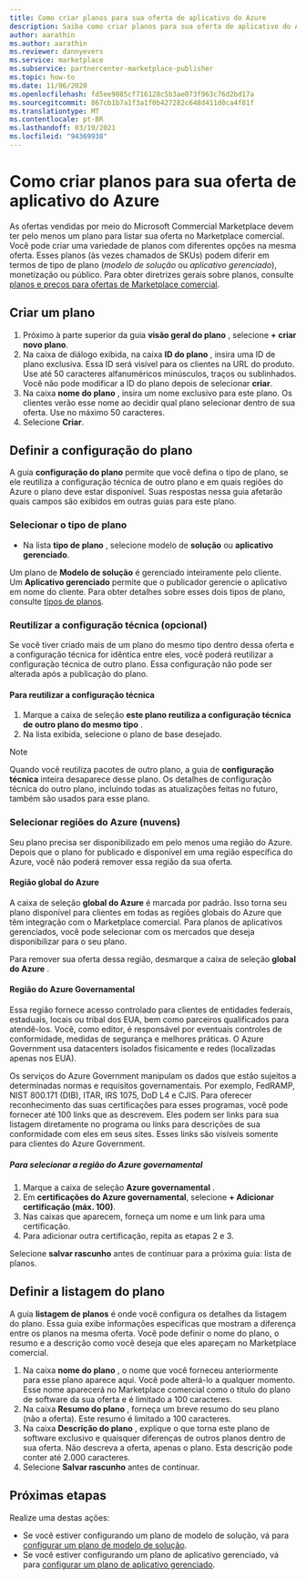 ```yaml
---
title: Como criar planos para sua oferta de aplicativo do Azure
description: Saiba como criar planos para sua oferta de aplicativo do Azure no Partner Center.
author: aarathin
ms.author: aarathin
ms.reviewer: dannyevers
ms.service: marketplace
ms.subservice: partnercenter-marketplace-publisher
ms.topic: how-to
ms.date: 11/06/2020
ms.openlocfilehash: fd5ee9085cf716128c5b3ae073f963c76d2bd17a
ms.sourcegitcommit: 867cb1b7a1f3a1f0b427282c648d411d0ca4f81f
ms.translationtype: MT
ms.contentlocale: pt-BR
ms.lasthandoff: 03/19/2021
ms.locfileid: "94369938"
---
```

# <a name="how-to-create-plans-for-your-azure-application-offer"></a>Como criar planos para sua oferta de aplicativo do Azure

As ofertas vendidas por meio do Microsoft Commercial Marketplace devem ter pelo menos um plano para listar sua oferta no Marketplace comercial. Você pode criar uma variedade de planos com diferentes opções na mesma oferta. Esses planos (às vezes chamados de SKUs) podem diferir em termos de tipo de plano (_modelo de solução_ ou _aplicativo gerenciado_), monetização ou público. Para obter diretrizes gerais sobre planos, consulte [planos e preços para ofertas de Marketplace comercial](plans-pricing.md).

## <a name="create-a-plan"></a>Criar um plano

1. Próximo à parte superior da guia **visão geral do plano** , selecione **+ criar novo plano**.
1. Na caixa de diálogo exibida, na caixa **ID do plano** , insira uma ID de plano exclusiva. Essa ID será visível para os clientes na URL do produto. Use até 50 caracteres alfanuméricos minúsculos, traços ou sublinhados. Você não pode modificar a ID do plano depois de selecionar **criar**.
1. Na caixa **nome do plano** , insira um nome exclusivo para este plano. Os clientes verão esse nome ao decidir qual plano selecionar dentro de sua oferta. Use no máximo 50 caracteres.
1. Selecione **Criar**.

## <a name="define-the-plan-setup"></a>Definir a configuração do plano

A guia **configuração do plano** permite que você defina o tipo de plano, se ele reutiliza a configuração técnica de outro plano e em quais regiões do Azure o plano deve estar disponível. Suas respostas nessa guia afetarão quais campos são exibidos em outras guias para este plano.

### <a name="select-the-plan-type"></a>Selecionar o tipo de plano

- Na lista **tipo de plano** , selecione modelo de **solução** ou **aplicativo gerenciado**.

Um plano de **Modelo de solução** é gerenciado inteiramente pelo cliente. Um **Aplicativo gerenciado** permite que o publicador gerencie o aplicativo em nome do cliente. Para obter detalhes sobre esses dois tipos de plano, consulte [tipos de planos](plan-azure-application-offer.md#types-of-plans).

### <a name="re-use-technical-configuration-optional"></a>Reutilizar a configuração técnica (opcional)

Se você tiver criado mais de um plano do mesmo tipo dentro dessa oferta e a configuração técnica for idêntica entre eles, você poderá reutilizar a configuração técnica de outro plano. Essa configuração não pode ser alterada após a publicação do plano.

#### <a name="to-re-use-technical-configuration"></a>Para reutilizar a configuração técnica

1. Marque a caixa de seleção **este plano reutiliza a configuração técnica de outro plano do mesmo tipo** .
1. Na lista exibida, selecione o plano de base desejado.

> [!NOTE]
> Quando você reutiliza pacotes de outro plano, a guia de **configuração técnica** inteira desaparece desse plano. Os detalhes de configuração técnica do outro plano, incluindo todas as atualizações feitas no futuro, também são usados para esse plano.

### <a name="select-azure-regions-clouds"></a>Selecionar regiões do Azure (nuvens)

Seu plano precisa ser disponibilizado em pelo menos uma região do Azure. Depois que o plano for publicado e disponível em uma região específica do Azure, você não poderá remover essa região da sua oferta.

#### <a name="azure-global-region"></a>Região global do Azure

A caixa de seleção **global do Azure** é marcada por padrão. Isso torna seu plano disponível para clientes em todas as regiões globais do Azure que têm integração com o Marketplace comercial. Para planos de aplicativos gerenciados, você pode selecionar com os mercados que deseja disponibilizar para o seu plano.

Para remover sua oferta dessa região, desmarque a caixa de seleção **global do Azure** .

#### <a name="azure-government-region"></a>Região do Azure Governamental

Essa região fornece acesso controlado para clientes de entidades federais, estaduais, locais ou tribal dos EUA, bem como parceiros qualificados para atendê-los. Você, como editor, é responsável por eventuais controles de conformidade, medidas de segurança e melhores práticas. O Azure Government usa datacenters isolados fisicamente e redes (localizadas apenas nos EUA).

Os serviços do Azure Government manipulam os dados que estão sujeitos a determinadas normas e requisitos governamentais. Por exemplo, FedRAMP, NIST 800.171 (DIB), ITAR, IRS 1075, DoD L4 e CJIS. Para oferecer reconhecimento das suas certificações para esses programas, você pode fornecer até 100 links que as descrevem. Eles podem ser links para sua listagem diretamente no programa ou links para descrições de sua conformidade com eles em seus sites. Esses links são visíveis somente para clientes do Azure Government.

##### <a name="to-select-the-azure-government-region"></a>Para selecionar a região do Azure governamental

1. Marque a caixa de seleção **Azure governamental** .
1. Em **certificações do Azure governamental**, selecione **+ Adicionar certificação (máx. 100)**.
1. Nas caixas que aparecem, forneça um nome e um link para uma certificação.
1. Para adicionar outra certificação, repita as etapas 2 e 3.

Selecione **salvar rascunho** antes de continuar para a próxima guia: lista de planos.

## <a name="define-the-plan-listing"></a>Definir a listagem do plano

A guia **listagem de planos** é onde você configura os detalhes da listagem do plano. Essa guia exibe informações específicas que mostram a diferença entre os planos na mesma oferta. Você pode definir o nome do plano, o resumo e a descrição como você deseja que eles apareçam no Marketplace comercial.

1. Na caixa **nome do plano** , o nome que você forneceu anteriormente para esse plano aparece aqui. Você pode alterá-lo a qualquer momento. Esse nome aparecerá no Marketplace comercial como o título do plano de software da sua oferta e é limitado a 100 caracteres.
1. Na caixa **Resumo do plano** , forneça um breve resumo do seu plano (não a oferta). Este resumo é limitado a 100 caracteres.
1. Na caixa **Descrição do plano** , explique o que torna este plano de software exclusivo e quaisquer diferenças de outros planos dentro de sua oferta. Não descreva a oferta, apenas o plano. Esta descrição pode conter até 2.000 caracteres.
1. Selecione **Salvar rascunho** antes de continuar.

## <a name="next-steps"></a>Próximas etapas

Realize uma destas ações:

- Se você estiver configurando um plano de modelo de solução, vá para [configurar um plano de modelo de solução](create-new-azure-apps-offer-solution.md).
- Se você estiver configurando um plano de aplicativo gerenciado, vá para [configurar um plano de aplicativo gerenciado](create-new-azure-apps-offer-managed.md).
